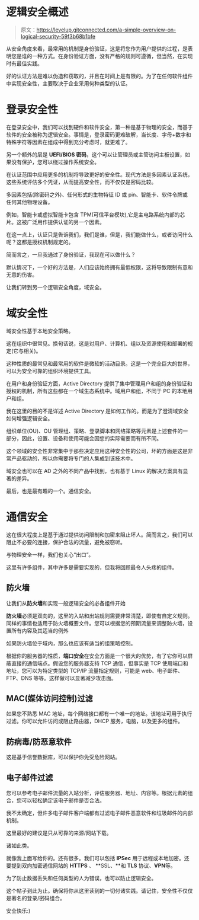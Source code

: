 # 逻辑安全概述

> 原文：<https://levelup.gitconnected.com/a-simple-overview-on-logical-security-59f3b68b1bfe>

从安全角度来看，最常用的机制是身份验证，这是将您作为用户提供的过程，是表明您是谁的一种方式。在身份验证方面，没有严格的规则可遵循，但当然，在实现时有最佳实践。

好的认证方法是难以伪造和窃取的，并且在时间上是有限的。为了在任何软件组件中实现安全性，主要取决于企业采用何种类型的认证。

# 登录安全性

在登录安全中，我们可以找到硬件和软件安全，第一种是基于物理的安全，而基于软件的安全被称为逻辑安全。事情是，登录密码更难破解，当长度、字母+数字和特殊字符等因素在组成中得到充分考虑时，就更难了。

另一个额外的层是 **UEFI/BIOS 密码**，这个可以让管理员或主管访问主板设置，如果没有保护，您可以绕过操作系统安全。

在认证范围中应用更多的机制将导致更好的安全性。现代方法是多因素认证系统，这些系统评估多个凭证，从而提高安全性，而不仅仅是密码比较。

多因素包括(除密码之外)、任何形式的生物特征 ID 或 pin、智能卡、软件令牌或任何其他物理设备。

例如，智能卡或虚拟智能卡包含 TPM(可信平台模块),它是主电路系统内部的芯片。这被广泛用作提供认证的另一个因素。

在这一点上，认证只是告诉我们，我们是谁，但是，我们能做什么，或者访问什么呢？这都是授权机制规定的。

简而言之，一旦我通过了身份验证，我现在可以做什么？

默认情况下，一个好的方法是，人们应该始终拥有最低权限，这将导致限制有意和无意的伤害。

让我们转到另一个逻辑安全角度，域安全。

# 域安全性

域安全性基于本地安全策略。

这在组织中很常见。换句话说，这是对用户、计算机、组以及资源使用和部署的规定(它与相关)。

这种性质的最常见和最常用的软件是微软的活动目录。这是一个完全巨大的世界，可以为安全可靠的组织环境提供工具。

在用户和身份验证方面，Active Directory 提供了集中管理用户和组的身份验证和授权的机制，所有这些都在一个域生态系统中。域用户和组，不同于 PC 的本地用户和组。

我在这里的目的不是详述 Active Directory 是如何工作的。而是为了澄清域安全如何增强逻辑安全。

组织单位(OU)、OU 管理组、策略、登录脚本和网络策略等元素是上述套件的一部分，因此，设置、设备和使用可能会因您的实际需要而有所不同。

这个领域的安全性非常集中于那些决定应用这种安全性的公司，坏的方面是这是非常产品驱动的，所以你需要将专门的人集成到该技术中。

域安全也可以在 AD 之外的不同产品中找到，也有基于 Linux 的解决方案具有显著的差异。

最后，也是最有趣的一个。通信安全。

# 通信安全

这在很大程度上是基于通过提供访问限制和加密来阻止坏人。简而言之，我们可以阻止不必要的连接，保护合法的流量，避免被窃听。

与物理安全一样，我们也关心“出口”。

这里有许多组件，其中许多是需要实现的，但我将回顾最令人头疼的组件。

## 防火墙

让我们从**防火墙**和实现一般逻辑安全的必备组件开始

**防火墙**必须是双向的，这里的入站和出站规则需要非常清楚，即使有自定义规则。同样的事情也适用于防火墙概要文件。您可以根据您的预期流量来调整防火墙，设置所有内容及其适当的例外

如果防火墙位于域内，那么也应该有适当的组策略控制。

根据你的服务器的性质，**端口安全**在安全方面是一个很大的优势，有了它你可以屏蔽直接的通信端点。假设您的服务器支持 TCP 通信，但事实是 TCP 使用端口和地址，您可以为特定类型的 TCP/IP 流量指定规则，可能是 web、电子邮件、FTP、DNS 等等。这样做可以显著减少攻击面。

## MAC(媒体访问控制)过滤

如果您不熟悉 MAC 地址，每个网络接口都有一个唯一的地址。该地址可用于执行过滤。你可以允许访问或阻止路由器，DHCP 服务，电脑，以及更多的组件。

## 防病毒/防恶意软件

这是基于信誉数据库，可以保护你免受危险网站。

## 电子邮件过滤

您可以参考电子邮件流量的入站分析，评估服务器、地址、内容等。根据元素的组合，您可以轻松确定该电子邮件是否合法。

我不太确定，但许多电子邮件客户端都有过滤电子邮件恶意软件和垃圾邮件的内部机制。

这里最好的建议是只从可靠的来源/网站下载。

诸如此类。

就像我上面写给你的。还有很多。我们可以包括 **IPSec** 用于远程或本地加密。还要提到双向加密通信网站的 **HTTPS** 、 **SSL、**和 **TLS** 协议、**VPN**等。

为了防止数据丢失和任何类型的人为错误，也可以防止逻辑安全。

这个帖子到此为止。确保将你从这里读到的一切付诸实践。请记住，安全性不仅仅是著名的登录/密码组合。

安全快乐:)